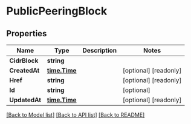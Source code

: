 # PublicPeeringBlock

## Properties

Name | Type | Description | Notes
------------ | ------------- | ------------- | -------------
**CidrBlock** | **string** |  | 
**CreatedAt** | [**time.Time**](time.Time.md) |  | [optional] [readonly] 
**Href** | **string** |  | [optional] [readonly] 
**Id** | **string** |  | [optional] 
**UpdatedAt** | [**time.Time**](time.Time.md) |  | [optional] [readonly] 

[[Back to Model list]](../README.md#documentation-for-models) [[Back to API list]](../README.md#documentation-for-api-endpoints) [[Back to README]](../README.md)



